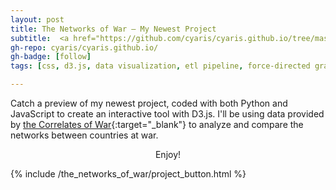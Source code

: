 ```yaml
---
layout: post
title: The Networks of War – My Newest Project
subtitle:  <a href="https://github.com/cyaris/cyaris.github.io/tree/master/_includes/the_networks_of_war" target="_blank">Project Repository</a>
gh-repo: cyaris/cyaris.github.io/
gh-badge: [follow]
tags: [css, d3.js, data visualization, etl pipeline, force-directed graph, html, javascript, network analysis, pandas, python, web development]

---
```


Catch a preview of my newest project, coded with both Python and JavaScript to create an interactive tool with D3.js. I'll be using data provided by [the Correlates of War](https://correlatesofwar.org/data-sets/COW-war){:target="_blank"} to analyze and compare the networks between countries at war.<br><center>Enjoy!</center>

{% include /the_networks_of_war/project_button.html %}
